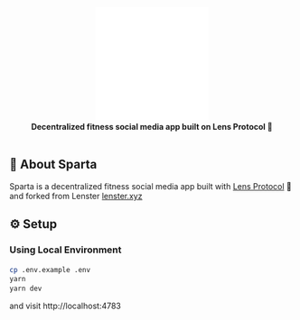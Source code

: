 <div align="center">
    <img src="public/logo.png" height="200" alt="Sparta Logo">
    <br>
    <strong>Decentralized fitness social media app built on Lens Protocol 🌿</strong>
</div>
<br>

## 🌿 About Sparta

Sparta is a decentralized fitness social media app built with [Lens Protocol](http://lens.dev/) 🌿 and forked from Lenster [lenster.xyz](https://lenster.xyz/)

## ⚙️ Setup

### Using Local Environment

```sh
cp .env.example .env
yarn
yarn dev
```

and visit http://localhost:4783
